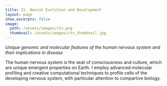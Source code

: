 ```yaml
---
title: II. Neural Evolution and Development
layout: page
show_excerpts: false
image:
  path: /assets/images/ctx.png
  thumbnail: /assets/images/ctx_thumbnail.jpg
---
```


*Unique genomic and molecular features of the human nervous system and their implications in disease*

The human nervous system is the seat of consciousness and culture, which are unique emergent properties on Earth. I employ advanced molecular profiling and creative computational techniques to profile cells of the developing nervous system, with particular attention to compartive biology.